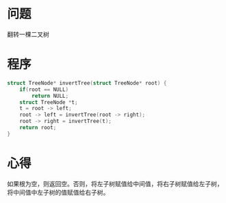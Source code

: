 # 问题
翻转一棵二叉树

# 程序

```C
struct TreeNode* invertTree(struct TreeNode* root) {
    if(root == NULL)
        return NULL;
    struct TreeNode *t;
    t = root -> left;
    root -> left = invertTree(root -> right);
    root -> right = invertTree(t);
    return root;
}
```

# 心得
如果根为空，则返回空。否则，将左子树赋值给中间值，将右子树赋值给左子树，将中间值中左子树的值赋值给右子树。